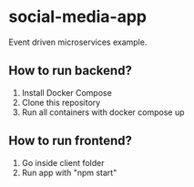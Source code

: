 # social-media-app

Event driven microservices example.

## How to run backend?

1. Install Docker Compose
2. Clone this repository
3. Run all containers with docker compose up

## How to run frontend?

1. Go inside client folder
2. Run app with "npm start"
